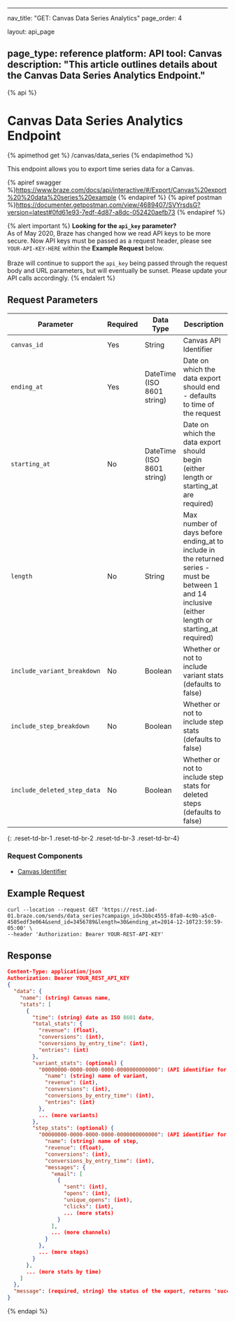 
---
nav_title: "GET: Canvas Data Series Analytics"
page_order: 4

layout: api_page

page_type: reference
platform: API
tool: Canvas
description: "This article outlines details about the Canvas Data Series Analytics Endpoint."
---
{% api %}
# Canvas Data Series Analytics Endpoint
{% apimethod get %}
/canvas/data_series
{% endapimethod %}

This endpoint allows you to export time series data for a Canvas.

{% apiref swagger %}https://www.braze.com/docs/api/interactive/#/Export/Canvas%20export%20%20data%20series%20example {% endapiref %}
{% apiref postman %}https://documenter.getpostman.com/view/4689407/SVYrsdsG?version=latest#0fd61e93-7edf-4d87-a8dc-052420aefb73 {% endapiref %}

{% alert important %}
__Looking for the `api_key` parameter?__<br>As of May 2020, Braze has changed how we read API keys to be more secure. Now API keys must be passed as a request header, please see `YOUR-API-KEY-HERE` within the __Example Request__ below.<br><br>Braze will continue to support the `api_key` being passed through the request body and URL parameters, but will eventually be sunset. Please update your API calls accordingly.
{% endalert %}

## Request Parameters

| Parameter| Required | Data Type | Description |
| -------- | -------- | --------- | ----------- |
| `canvas_id` | Yes | String | Canvas API Identifier |
| `ending_at` | Yes | DateTime (ISO 8601 string) | Date on which the data export should end - defaults to time of the request |
| `starting_at` | No | DateTime (ISO 8601 string) | Date on which the data export should begin (either length or starting_at are required) |
| `length` | No | String | Max number of days before ending_at to include in the returned series - must be between 1 and 14 inclusive (either length or starting_at required) |
| `include_variant_breakdown` | No | Boolean | Whether or not to include variant stats (defaults to false) |
| `include_step_breakdown` | No | Boolean | Whether or not to include step stats (defaults to false) |
| `include_deleted_step_data` | No | Boolean | Whether or not to include step stats for deleted steps (defaults to false) |
{: .reset-td-br-1 .reset-td-br-2 .reset-td-br-3  .reset-td-br-4}

### Request Components
- [Canvas Identifier]({{site.baseurl}}/api/identifier_types/)

## Example Request
```
curl --location --request GET 'https://rest.iad-01.braze.com/sends/data_series?campaign_id=3bbc4555-8fa0-4c9b-a5c0-4505edf3e064&send_id=3456789&length=30&ending_at=2014-12-10T23:59:59-05:00' \
--header 'Authorization: Bearer YOUR-REST-API-KEY'
```

## Response

```json
Content-Type: application/json
Authorization: Bearer YOUR_REST_API_KEY
{
  "data": {
    "name": (string) Canvas name,
    "stats": [
      {
        "time": (string) date as ISO 8601 date,
        "total_stats": {
          "revenue": (float),
          "conversions": (int),
          "conversions_by_entry_time": (int),
          "entries": (int)
        },
        "variant_stats": (optional) {
          "00000000-0000-0000-0000-0000000000000": (API identifier for variant) {
            "name": (string) name of variant,
            "revenue": (int),
            "conversions": (int),
            "conversions_by_entry_time": (int),
            "entries": (int)
          },
          ... (more variants)
        },
        "step_stats": (optional) {
          "00000000-0000-0000-0000-0000000000000": (API identifier for step) {
            "name": (string) name of step,
            "revenue": (float),
            "conversions": (int),
            "conversions_by_entry_time": (int),
            "messages": {
              "email": [
                {
                  "sent": (int),
                  "opens": (int),
                  "unique_opens": (int),
                  "clicks": (int),
                  ... (more stats)
                }
              ],
              ... (more channels)
            }
          },
          ... (more steps)
        }
      },
      ... (more stats by time)
    ]
  },
  "message": (required, string) the status of the export, returns 'success' when completed without errors
}
```

{% endapi %}
